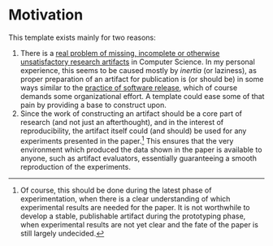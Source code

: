 # Motivation

This template exists mainly for two reasons:

1. There is a
   [real problem of missing, incomplete or otherwise unsatisfactory research artifacts](https://a3nm.net/work/research/wrong/#Supplementary)
   in Computer Science. In my personal experience, this seems to be caused mostly by _inertia_ (or
   laziness), as proper preparation of an artifact for publication is (or should be) in some ways
   similar to the
   [practice of software release](https://tldp.org/HOWTO/html_single/Software-Release-Practice-HOWTO/),
   which of course demands some organizational effort. A template could ease some of that pain by
   providing a base to construct upon.
2. Since the work of constructing an artifact should be a core part of research (and not just an
   afterthought), and in the interest of reproducibility, the artifact itself could (and should) be
   used for any experiments presented in the paper.[^1] This ensures that the very environment which
   produced the data shown in the paper is available to anyone, such as artifact evaluators,
   essentially guaranteeing a smooth reproduction of the experiments.

[^1]: Of course, this should be done during the latest phase of experimentation, when there is a clear
    understanding of which experimental results are needed for the paper. It is not worthwhile to
    develop a stable, publishable artifact during the prototyping phase, when experimental results
    are not yet clear and the fate of the paper is still largely undecided.
